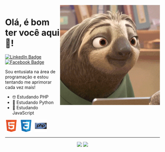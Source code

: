 <img src = "giphy.gif" width = "325px" align= "right">

# Olá, é bom ter você aqui🤞!

 <div id="badges">
 
  <a href = "https://www.linkedin.com/in/arthur-bueno-vilas-boas-99a60224a/" target= "_blank">
    <img src="https://img.shields.io/badge/LinkedIn-blue?style=for-the-badge&logo=linkedin&logoColor=white" alt="LinkedIn Badge"/>
  </a>
  <a href = "https://www.facebook.com/arthur.buenovilasboas" target = "_blank" rel = "external" >
  <img src="https://img.shields.io/badge/Facebook-blue?style=for-the-badge&logo=facebook&logoColor=white" alt="Facebook Badge"/> </a>

  
</div>

Sou entusiata na área de programação e estou tentando me aprimorar cada vez mais! 

- 🤓 Estudando PHP
- 🧐 Estudando Python
- 🤯 Estudando JavaScript

<div>
<img src="https://github.com/devicons/devicon/blob/master/icons/html5/html5-original.svg" title="HTML5" alt="HTML" width="40" height="40"/>&nbsp;
 <img src="https://github.com/devicons/devicon/blob/master/icons/css3/css3-original.svg" title="CSS3" alt="CSS3" width="40" height="40"/>&nbsp;
  <img src="https://github.com/devicons/devicon/blob/master/icons/php/php-original.svg" title="PHP5" alt="PHP" width="40" height="40"/>&nbsp;
  </div>

---



<div align = "center">

<img src="https://github-readme-stats.vercel.app/api/top-langs/?username=ArthurBVB&show_icons=true&theme=github_dark&count_private=true"/>
<img src="https://github-readme-stats.vercel.app/api?username=ArthurBVB&show_icons=true&show_icons=true&theme=github_dark&count_private=true" />
</div>
